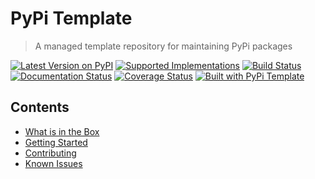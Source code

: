 # PyPi Template

> A managed template repository for maintaining PyPi packages

[![Latest Version on PyPI](https://img.shields.io/pypi/v/pypi-template.svg)](https://pypi.python.org/pypi/pypi-template/)
[![Supported Implementations](https://img.shields.io/pypi/pyversions/pypi-template.svg)](https://pypi.python.org/pypi/pypi-template/)
[![Build Status](https://secure.travis-ci.org/christophevg/pypi-template.svg?branch=master)](http://travis-ci.org/christophevg/pypi-template)
[![Documentation Status](https://readthedocs.org/projects/pypi-template/badge/?version=latest)](https://pypi-template.readthedocs.io/en/latest/?badge=latest)
[![Coverage Status](https://coveralls.io/repos/github/christophevg/pypi-template/badge.svg?branch=master)](https://coveralls.io/github/christophevg/pypi-template?branch=master)
[![Built with PyPi Template](https://img.shields.io/badge/PyPi_Template-v0.1.0-blue.svg)](https://github.com/christophevg/pypi-template)



## Contents

* [What is in the Box](whats-in-the-box.md)
* [Getting Started](getting-started.md)
* [Contributing](contributing.md)
* [Known Issues](known-issues.md)

